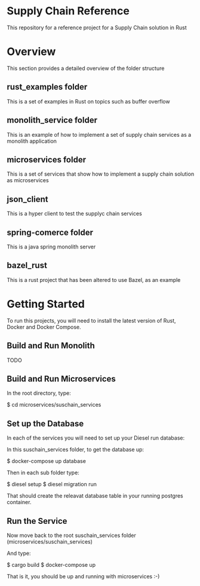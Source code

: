 # Supply Chain Reference

This repository for a reference project for a Supply Chain solution in Rust

# Overview
This section provides a detailed overview of the folder structure

## rust_examples folder
This is a set of examples in Rust on topics such as buffer overflow

## monolith_service folder
This is an example of how to implement a set of supply chain services as a monolith application

## microservices folder
This is a set of services that show how to implement a supply chain solution as microservices

## json_client
This is a hyper client to test the supplyc chain services

## spring-comerce folder
This is a java spring monolith server

## bazel_rust
This is a rust project that has been altered to use Bazel, as an example

# Getting Started
To run this projects, you will need to install the latest version of Rust, Docker and Docker Compose.

## Build and Run Monolith
TODO

## Build and Run Microservices
In the root directory, type:

$ cd microservices/suschain_services

## Set up the Database
In each of the services you will need to set up your Diesel run database:

In this suschain_services folder, to get the database up:

$ docker-compose up database

Then in each sub folder type:

$ diesel setup
$ diesel migration run

That should create the releavat database table in your running postgres container.

## Run the Service
Now move back to the root suschain_services folder (microservices/suschain_services)

And type:

$ cargo build
$ docker-compose up


That is it, you should be up and running with microservices :-)
